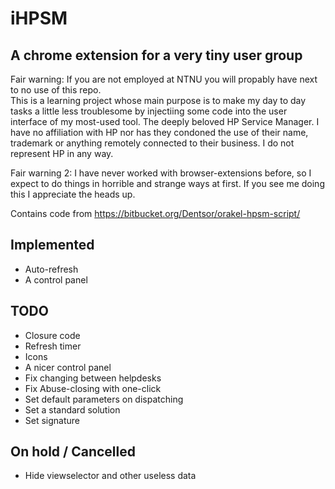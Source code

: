 # iHPSM
## A chrome extension for a very tiny user group
Fair warning: If you are not employed at NTNU you will propably have next to no use of this
repo.  
This is a learning project whose main purpose is to make my day to day tasks a
little less troublesome by injectiing some code into the user interface of my
most-used tool. The deeply beloved HP Service Manager. I have no affiliation
with HP nor has they condoned the use of their name, trademark or anything
remotely connected to their business. I do not represent HP in any way.  

Fair warning 2: I have never worked with browser-extensions before, so I expect
to do things in horrible and strange ways at first. If you see me doing this I
appreciate the heads up.

Contains code from https://bitbucket.org/Dentsor/orakel-hpsm-script/  

## Implemented
- Auto-refresh
- A control panel
## TODO
- Closure code
- Refresh timer
- Icons
- A nicer control panel  
- Fix changing between helpdesks  
- Fix Abuse-closing with one-click
- Set default parameters on dispatching
- Set a standard solution
- Set signature
## On hold / Cancelled
- Hide viewselector and other useless data
